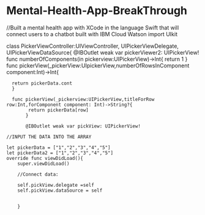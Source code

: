 # Mental-Health-App-BreakThrough
//Built a mental health app with XCode in the language Swift that will connect users to a chatbot built with IBM Cloud Watson 
import UIkit

class PickerViewController:UIViewController, UIPickerViewDelegate, UIPickerViewDataSource{
      @IBOutlet weak var pickerViewer2: UIPickerView!
      func numberOfComponents(in pickerview:UIPickerView)->Int{
      return 1
      }
      func pickerView(_pickerView:UIpickerView,numberOfRowsInComponent component:Int)->Int{
      
      
      return pickerData.cont
      }
      
      func pickerView(_pickerview:UIPickerView,titleForRow row:Int,forComponent component: Int)->String?{
            return pickerData[row]
           }
           
           @IBOutlet weak var pickView: UIPickerView!
           
    //INPUT THE DATA INTO THE ARRAY
    
    let pickerData = ["1","2","3","4","5"]
    let pickerData2 = ["1","2","3","4","5"]
    override func viewDidLoad(){
        super.viewDidLoad()
        
        //Connect data:
        
        self.pickView.delegate =self
        self.pickView.dataSource = self
        
        
        }
    
